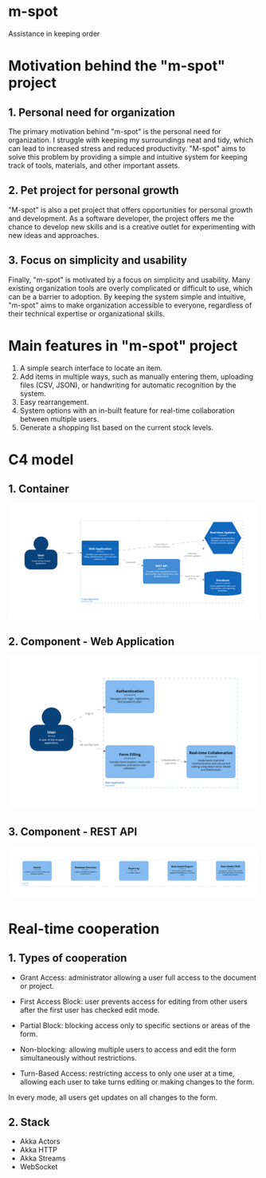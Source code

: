 
# m-spot
Assistance in keeping order

# Motivation behind the "m-spot" project

## 1. Personal need for organization

The primary motivation behind "m-spot" is the personal need for organization. I struggle with keeping my surroundings neat and tidy, which can lead to increased stress and reduced productivity. "M-spot" aims to solve this problem by providing a simple and intuitive system for keeping track of tools, materials, and other important assets.

## 2. Pet project for personal growth

"M-spot" is also a pet project that offers opportunities for personal growth and development. As a software developer, the project offers me the chance to develop new skills and is a creative outlet for experimenting with new ideas and approaches.

## 3. Focus on simplicity and usability

Finally, "m-spot" is motivated by a focus on simplicity and usability. Many existing organization tools are overly complicated or difficult to use, which can be a barrier to adoption. By keeping the system simple and intuitive, "m-spot" aims to make organization accessible to everyone, regardless of their technical expertise or organizational skills.

# Main features in "m-spot" project
1. A simple search interface to locate an item.
2. Add items in multiple ways, such as manually entering them, uploading files (CSV, JSON), or handwriting for automatic recognition by the system.
3. Easy rearrangement.
4. System options with an in-built feature for real-time collaboration between multiple users.
5. Generate a shopping list based on the current stock levels.

# C4 model
## 1. Container
![Container](docs/C4/m-spot-Container-001.png)
## 2. Component - Web Application
![Component1](docs/C4/m-spot-Component-001.png)
## 3. Component - REST API
![Component2](docs/C4/m-spot-Component-002.png)

# Real-time cooperation
## 1. Types of cooperation
* Grant Access: administrator allowing a user full access to the document or project.

* First Access Block: user prevents access for editing from other users after the first user has checked edit mode.

* Partial Block: blocking access only to specific sections or areas of the form.

* Non-blocking: allowing multiple users to access and edit the form simultaneously without restrictions.

* Turn-Based Access: restricting access to only one user at a time, allowing each user to take turns editing or making changes to the form.

In every mode, all users get updates on all changes to the form.

## 2. Stack
* Akka Actors
* Akka HTTP
* Akka Streams
* WebSocket
